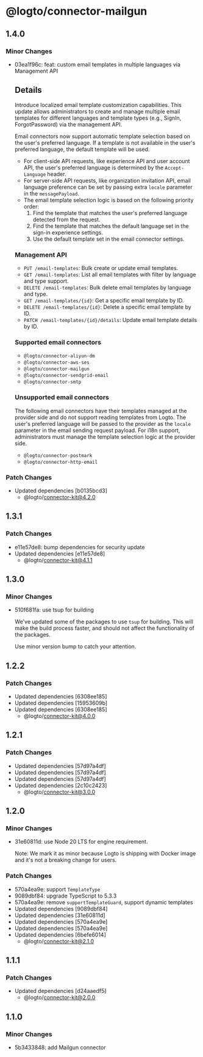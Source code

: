 # @logto/connector-mailgun

## 1.4.0

### Minor Changes

- 03ea1f96c: feat: custom email templates in multiple languages via Management API

  ## Details

  Introduce localized email template customization capabilities. This update allows administrators to create and manage multiple email templates for different languages and template types (e.g., SignIn, ForgotPassword) via the management API.

  Email connectors now support automatic template selection based on the user's preferred language. If a template is not available in the user's preferred language, the default template will be used.

  - For client-side API requests, like experience API and user account API, the user's preferred language is determined by the `Accept-Language` header.
  - For server-side API requests, like organization invitation API, email language preference can be set by passing extra `locale` parameter in the `messagePayload`.
  - The email template selection logic is based on the following priority order:
    1. Find the template that matches the user's preferred language detected from the request.
    2. Find the template that matches the default language set in the sign-in experience settings.
    3. Use the default template set in the email connector settings.

  ### Management API

  - `PUT /email-templates`: Bulk create or update email templates.
  - `GET /email-templates`: List all email templates with filter by language and type support.
  - `DELETE /email-templates`: Bulk delete email templates by language and type.
  - `GET /email-templates/{id}`: Get a specific email template by ID.
  - `DELETE /email-templates/{id}`: Delete a specific email template by ID.
  - `PATCH /email-templates/{id}/details`: Update email template details by ID.

  ### Supported email connectors

  - `@logto/connector-aliyun-dm`
  - `@logto/connector-aws-ses`
  - `@logto/connector-mailgun`
  - `@logto/connector-sendgrid-email`
  - `@logto/connector-smtp`

  ### Unsupported email connectors

  The following email connectors have their templates managed at the provider side and do not support reading templates from Logto.
  The user's preferred language will be passed to the provider as the `locale` parameter in the email sending request payload. For i18n support, administrators must manage the template selection logic at the provider side.

  - `@logto/connector-postmark`
  - `@logto/connector-http-email`

### Patch Changes

- Updated dependencies [b0135bcd3]
  - @logto/connector-kit@4.2.0

## 1.3.1

### Patch Changes

- e11e57de8: bump dependencies for security update
- Updated dependencies [e11e57de8]
  - @logto/connector-kit@4.1.1

## 1.3.0

### Minor Changes

- 510f681fa: use tsup for building

  We've updated some of the packages to use `tsup` for building. This will make the build process faster, and should not affect the functionality of the packages.

  Use minor version bump to catch your attention.

## 1.2.2

### Patch Changes

- Updated dependencies [6308ee185]
- Updated dependencies [15953609b]
- Updated dependencies [6308ee185]
  - @logto/connector-kit@4.0.0

## 1.2.1

### Patch Changes

- Updated dependencies [57d97a4df]
- Updated dependencies [57d97a4df]
- Updated dependencies [57d97a4df]
- Updated dependencies [2c10c2423]
  - @logto/connector-kit@3.0.0

## 1.2.0

### Minor Changes

- 31e60811d: use Node 20 LTS for engine requirement.

  Note: We mark it as minor because Logto is shipping with Docker image and it's not a breaking change for users.

### Patch Changes

- 570a4ea9e: support `TemplateType`
- 9089dbf84: upgrade TypeScript to 5.3.3
- 570a4ea9e: remove `supportTemplateGuard`, support dynamic templates
- Updated dependencies [9089dbf84]
- Updated dependencies [31e60811d]
- Updated dependencies [570a4ea9e]
- Updated dependencies [570a4ea9e]
- Updated dependencies [6befe6014]
  - @logto/connector-kit@2.1.0

## 1.1.1

### Patch Changes

- Updated dependencies [d24aaedf5]
  - @logto/connector-kit@2.0.0

## 1.1.0

### Minor Changes

- 5b3433848: add Mailgun connector
